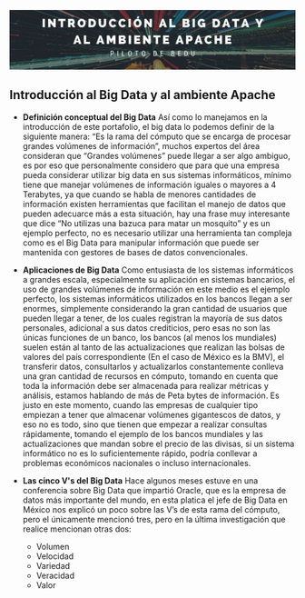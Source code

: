 <p align="center">
  <img src="portada.png" />
</p>

## Introducción al Big Data y al ambiente Apache
- **Definición conceptual del Big Data** 
  Así como lo manejamos en la introducción de este portafolio, el big data lo podemos definir de la siguiente manera: “Es la rama del cómputo que se encarga de procesar grandes volúmenes de información”, muchos expertos del área consideran que “Grandes volúmenes” puede llegar a ser algo ambiguo, es por eso que personalmente considero que para que una empresa pueda considerar utilizar big data en sus sistemas informáticos, mínimo tiene que manejar volúmenes de información iguales o mayores a 4 Terabytes, ya que cuando se habla de menores cantidades de información existen herramientas que facilitan el manejo de datos que pueden adecuarce más a esta situación, hay una frase muy interesante que dice “No utilizas una bazuca para matar un mosquito” y es un ejemplo perfecto, no es necesario utilizar una herramienta tan compleja como es el Big Data para manipular información que puede ser mantenida con gestores de bases de datos convencionales.
- **Aplicaciones de Big Data** 
  Como entusiasta de los sistemas informáticos a grandes escala, especialmente su aplicación en sistemas bancarios, el uso de grandes volúmenes de información en este medio es el ejemplo perfecto, los sistemas informáticos utilizados en los bancos llegan a ser enormes, simplemente considerando la gran cantidad de usuarios que pueden llegar a tener, de los cuales registran la mayoría de sus datos personales, adicional a sus datos crediticios, pero esas no son las únicas funciones de un banco, los bancos (al menos los mundiales) suelen están al tanto de las actualizaciones que realizan las bolsas de valores del país correspondiente (En el caso de México es la BMV), el transferir datos, consultarlos y actualizarlos constantemente conlleva una gran cantidad de recursos en cómputo, tomando en cuenta que toda la información debe ser almacenada para realizar métricas y análisis, estamos hablando de más de Peta bytes de información.
  Es justo en este momento, cuando las empresas de cualquier tipo empiezan a tener que almacenar volúmenes gigantescos de datos, y eso no es todo, sino que tienen que empezar a realizar consultas rápidamente, tomando el ejemplo de los bancos mundiales y las actualizaciones que mandan sobre el precio de las divisas, si un sistema informático no es lo suficientemente rápido, podría conllevar a problemas económicos nacionales o incluso internacionales.

- **Las cinco V's del Big Data** 
    Hace algunos meses estuve en una conferencia sobre Big Data que impartió Oracle, que es la empresa de datos más importante del mundo, en esta platica el jefe de Big Data en México nos explicó un poco sobre las V’s de esta rama del cómputo, pero el únicamente mencionó tres, pero en la última investigación que realice mencionan otras dos: 
    * Volumen
    * Velocidad
    * Variedad
    * Veracidad 
    * Valor
